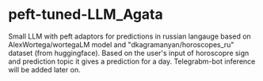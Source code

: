 # peft-tuned-LLM_Agata
Small LLM with peft adaptors for predictions in russian langauge based on AlexWortega/wortegaLM model and "dkagramanyan/horoscopes_ru" dataset (from huggingface).
Based on the user's input of horoscopre sign and prediction topic it gives a prediction for a day.
Telegrabm-bot inference will be added later on.

